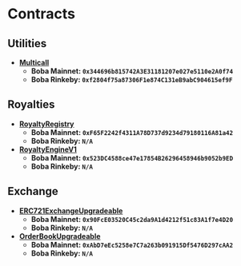 # Contracts

## Utilities

 - **[Multicall](https://github.com/makerdao/multicall/blob/4954d75340bcbe6ca3988e35498d72f76b706233/src/Multicall.sol)**
   - **Boba Mainnet: `0x344696b815742A3E31181207e027e5110e2A0f74`**
   - **Boba Rinkeby: `0xf2804f75a87306F1e874C131eB9abC904615ef9F`**

## Royalties

 - **[RoyaltyRegistry](https://github.com/ShibuiDAO/royalty-registry/blob/main/src/contracts/RoyaltyRegistry.sol)**
   - **Boba Mainnet: `0xF65F2242f4311A78D737d9234d79180116A81a42`**
   - **Boba Rinkeby: `N/A`**
 - **[RoyaltyEngineV1](https://github.com/ShibuiDAO/royalty-registry/blob/main/src/contracts/RoyaltyEngineV1.sol)**
   - **Boba Mainnet: `0x523DC4588ce47e17854B26296458946b9052b9ED`**
   - **Boba Rinkeby: `N/A`**

## Exchange

 - **[ERC721ExchangeUpgradeable](https://github.com/ShibuiDAO/exchange/blob/main/src/contracts/ERC721ExchangeUpgradeable.sol)**
   - **Boba Mainnet: `0x90FcE03520C45c2da9A1d4212f51c83A1f7e4D20`**
   - **Boba Rinkeby: `N/A`**
 - **[OrderBookUpgradeable](https://github.com/ShibuiDAO/exchange/blob/main/src/contracts/OrderBookUpgradeable.sol)**
   - **Boba Mainnet: `0xAbD7eEc5258e7C7a263b091915Df5476D297cAA2`**
   - **Boba Rinkeby: `N/A`**
